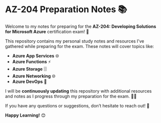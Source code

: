 # AZ-204 Preparation Notes 📚

Welcome to my notes for preparing for the **AZ-204: Developing Solutions for Microsoft Azure** certification exam! 🎯

This repository contains my personal study notes and resources I’ve gathered while preparing for the exam. These notes will cover topics like:

- **Azure App Services** 🌐
- **Azure Functions** ⚡
- **Azure Storage** 🗄️
- **Azure Networking** 🌐
- **Azure DevOps** 🔧

I will be **continuously updating** this repository with additional resources and notes as I progress through my preparation for the exam. 🔄📖

If you have any questions or suggestions, don’t hesitate to reach out! 🚀


**Happy Learning!** 😊
